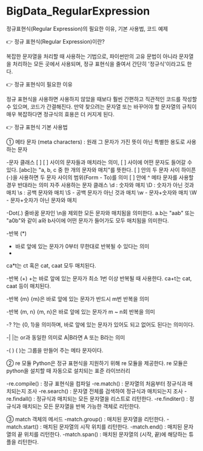 # BigData_RegularExpression
정규표현식(Regular Expression)의 필요한 이유, 기본 사용법, 코드 예제

👉 정규 표현식(Regular Expression)이란?

복잡한 문자열을 처리할 때 사용하는 기법으로, 파이썬만의 고유 문법이 아니라 문자열을 처리하는 모든 곳에서 사용되며, 정규 표현식을 줄여서 간단히 '정규식'이라고도 한다.

👉 정규 표현식이 필요한 이유

정규 표현식을 사용하면 사용하지 않았을 때보다 훨씬 간편하고 직관적인 코드를 작성할 수 있으며, 코드가 간결해진다. 만약 찾으려는 문자열 또는 바꾸어야 할 문자열의 규칙이 매우 복잡하다면 정규식의 효용은 더 커지게 된다.

👉 정규 표현식 기본 사용법

① 메타 문자 (meta characters) : 원래 그 문자가 가진 뜻이 아닌 특별한 용도로 사용하는 문자

-문자 클래스 [ ]
[ ] 사이의 문자들과 매치라는 의미, [ ] 사이에 어떤 문자도 들어갈 수 있다.
[abc]는 "a, b, c 중 한 개의 문자와 매치"를 뜻한다.
[ ] 안의 두 문자 사이 하이픈(-)을 사용하면 두 문자 사이의 범위(Form - To)를 의미
[ ] 안에 ^ 메타 문자를 사용할 경우 반대라는 의미
자주 사용하는 문자 클래스
\d : 숫자와 매치
\D : 숫자가 아닌 것과 매치
\s : 공백 문자와 매치
\S - 공백 문자가 아닌 것과 매치
\w - 문자+숫자와 매치
\W - 문자+숫자가 아닌 문자와 매치

-Dot(.)
줄바꿈 문자인 \n을 제외한 모든 문자와 매치됨을 의미한다.
a.b는 "aab" 또는 "a0b"와 같이 a와 b사이에 어떤 문자가 들어가도 모두 매치됨을 의미한다.

-반복 (*)
* 바로 앞에 있는 문자가 0부터 무한대로 반복될 수 있다는 의미
* 
ca*t는 ct 혹은 cat, caat 모두 매치된다.

-반복 (+)
+는 바로 앞에 있는 문자가 최소 1번 이상 반복될 때 사용한다.
ca+t는 cat, caat 등이 매치된다.

-반복 {m}
{m}은 바로 앞에 있는 문자가 반드시 m번 반복을 의미

-반복 {m, n}
{m, n}은 바로 앞에 있는 문자가 m ~ n회 반복을 의미

-?
?는 {0, 1}을 의미하며, 바로 앞에 있는 문자가 있어도 되고 없어도 된다는 의미이다.

-|
|는 or과 동일한 의미로 A|B라면 A 또는 B라는 의미

-( )
( )는 그룹을 만들어 주는 메타 문자이다.

② re 모듈
Python은 정규 표현식을 지원하기 위해 re 모듈을 제공한다. re 모듈은 python을 설치할 때 자동으로 설치되는 표준 라이브러리

-re.compile() : 정규 표현식을 컴파일
-re.match() : 문자열의 처음부터 정규식과 매치되는지 조사
-re.search() : 문자열 전체를 검색하여 정규식과 매치되는지 조사
-re.findall() : 정규식과 매치되는 모든 문자열을 리스트로 리턴한다.
-re.finditer() : 정규식과 매치되는 모든 문자열을 반복 가능한 객체로 리턴한다.

③ match 객체의 메서드
-match.group() : 매치된 문자열을 리턴한다.
-match.start() : 매치된 문자열의 시작 위치를 리턴한다.
-match.end() : 매치된 문자열의 끝 위치를 리턴한다.
-match.span() : 매치된 문자열의 (시작, 끝)에 해당하는 튜플을 리턴한다.

